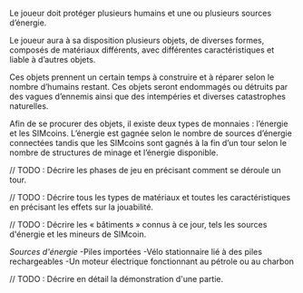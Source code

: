 Le joueur doit protéger plusieurs humains et une ou plusieurs sources d’énergie.

Le joueur aura à sa disposition plusieurs objets, de diverses formes, composés de matériaux différents, avec différentes caractéristiques et liable à d’autres objets.

Ces objets prennent un certain temps à construire et à réparer selon le nombre d’humains restant. Ces objets seront endommagés ou détruits par des vagues d’ennemis ainsi que des intempéries et diverses catastrophes naturelles.

Afin de se procurer des objets, il existe deux types de monnaies : l’énergie et les SIMcoins. L’énergie est gagnée selon le nombre de sources d’énergie connectées tandis que les SIMcoins sont gagnés à la fin d’un tour selon le nombre de structures de minage et l’énergie disponible.

// TODO : Décrire les phases de jeu en précisant comment se déroule un tour.

// TODO : Décrire tous les types de matériaux et toutes les caractéristiques en précisant les effets sur la jouabilité.

// TODO : Décrire les « bâtiments » connus à ce jour, tels les sources d'énergie et les mineurs de SIMcoin.
  
  *Sources d'énergie*
  -Piles importées
  -Vélo stationnaire lié à des piles rechargeables
  -Un moteur électrique fonctionnant au pétrole ou au charbon
  
// TODO : Décrire en détail la démonstration d'une partie.
